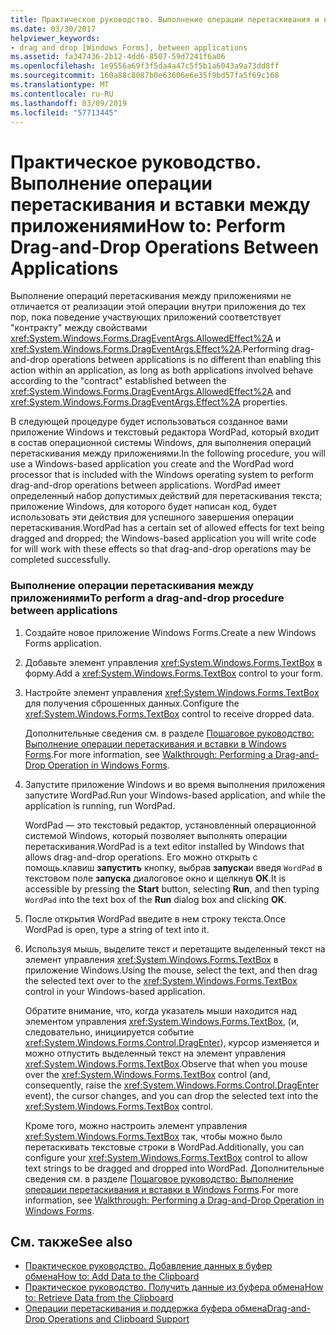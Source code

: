 ```yaml
---
title: Практическое руководство. Выполнение операции перетаскивания и вставки между приложениями
ms.date: 03/30/2017
helpviewer_keywords:
- drag and drop [Windows Forms], between applications
ms.assetid: fa347436-2b12-4dd6-8507-59d7241f6a06
ms.openlocfilehash: 1e9556a69f3f5da4a47c5f5b1a6043a9a73dd8ff
ms.sourcegitcommit: 160a88c8087b0e63606e6e35f9bd57fa5f69c168
ms.translationtype: MT
ms.contentlocale: ru-RU
ms.lasthandoff: 03/09/2019
ms.locfileid: "57713445"
---
```

# <a name="how-to-perform-drag-and-drop-operations-between-applications"></a><span data-ttu-id="5c7b7-102">Практическое руководство. Выполнение операции перетаскивания и вставки между приложениями</span><span class="sxs-lookup"><span data-stu-id="5c7b7-102">How to: Perform Drag-and-Drop Operations Between Applications</span></span>
<span data-ttu-id="5c7b7-103">Выполнение операций перетаскивания между приложениями не отличается от реализации этой операции внутри приложения до тех пор, пока поведение участвующих приложений соответствует "контракту" между свойствами <xref:System.Windows.Forms.DragEventArgs.AllowedEffect%2A> и <xref:System.Windows.Forms.DragEventArgs.Effect%2A>.</span><span class="sxs-lookup"><span data-stu-id="5c7b7-103">Performing drag-and-drop operations between applications is no different than enabling this action within an application, as long as both applications involved behave according to the "contract" established between the <xref:System.Windows.Forms.DragEventArgs.AllowedEffect%2A> and <xref:System.Windows.Forms.DragEventArgs.Effect%2A> properties.</span></span>  
  
 <span data-ttu-id="5c7b7-104">В следующей процедуре будет использоваться созданное вами приложение Windows и текстовый редактора WordPad, который входит в состав операционной системы Windows, для выполнения операций перетаскивания между приложениями.</span><span class="sxs-lookup"><span data-stu-id="5c7b7-104">In the following procedure, you will use a Windows-based application you create and the WordPad word processor that is included with the Windows operating system to perform drag-and-drop operations between applications.</span></span> <span data-ttu-id="5c7b7-105">WordPad имеет определенный набор допустимых действий для перетаскивания текста; приложение Windows, для которого будет написан код, будет использовать эти действия для успешного завершения операции перетаскивания.</span><span class="sxs-lookup"><span data-stu-id="5c7b7-105">WordPad has a certain set of allowed effects for text being dragged and dropped; the Windows-based application you will write code for will work with these effects so that drag-and-drop operations may be completed successfully.</span></span>  
  
### <a name="to-perform-a-drag-and-drop-procedure-between-applications"></a><span data-ttu-id="5c7b7-106">Выполнение операции перетаскивания между приложениями</span><span class="sxs-lookup"><span data-stu-id="5c7b7-106">To perform a drag-and-drop procedure between applications</span></span>  
  
1.  <span data-ttu-id="5c7b7-107">Создайте новое приложение Windows Forms.</span><span class="sxs-lookup"><span data-stu-id="5c7b7-107">Create a new Windows Forms application.</span></span>  
  
2.  <span data-ttu-id="5c7b7-108">Добавьте элемент управления <xref:System.Windows.Forms.TextBox> в форму.</span><span class="sxs-lookup"><span data-stu-id="5c7b7-108">Add a <xref:System.Windows.Forms.TextBox> control to your form.</span></span>  
  
3.  <span data-ttu-id="5c7b7-109">Настройте элемент управления <xref:System.Windows.Forms.TextBox> для получения сброшенных данных.</span><span class="sxs-lookup"><span data-stu-id="5c7b7-109">Configure the <xref:System.Windows.Forms.TextBox> control to receive dropped data.</span></span>  
  
     <span data-ttu-id="5c7b7-110">Дополнительные сведения см. в разделе [Пошаговое руководство: Выполнение операции перетаскивания и вставки в Windows Forms](walkthrough-performing-a-drag-and-drop-operation-in-windows-forms.md).</span><span class="sxs-lookup"><span data-stu-id="5c7b7-110">For more information, see [Walkthrough: Performing a Drag-and-Drop Operation in Windows Forms](walkthrough-performing-a-drag-and-drop-operation-in-windows-forms.md).</span></span>  
  
4.  <span data-ttu-id="5c7b7-111">Запустите приложение Windows и во время выполнения приложения запустите WordPad.</span><span class="sxs-lookup"><span data-stu-id="5c7b7-111">Run your Windows-based application, and while the application is running, run WordPad.</span></span>  
  
     <span data-ttu-id="5c7b7-112">WordPad — это текстовый редактор, установленный операционной системой Windows, который позволяет выполнять операции перетаскивания.</span><span class="sxs-lookup"><span data-stu-id="5c7b7-112">WordPad is a text editor installed by Windows that allows drag-and-drop operations.</span></span> <span data-ttu-id="5c7b7-113">Его можно открыть с помощь.клавиш **запустить** кнопку, выбрав **запуска**и введя `WordPad` в текстовом поле **запуска** диалоговое окно и щелкнув **ОК**.</span><span class="sxs-lookup"><span data-stu-id="5c7b7-113">It is accessible by pressing the **Start** button, selecting **Run**, and then typing `WordPad` into the text box of the **Run** dialog box and clicking **OK**.</span></span>  
  
5.  <span data-ttu-id="5c7b7-114">После открытия WordPad введите в нем строку текста.</span><span class="sxs-lookup"><span data-stu-id="5c7b7-114">Once WordPad is open, type a string of text into it.</span></span>  
  
6.  <span data-ttu-id="5c7b7-115">Используя мышь, выделите текст и перетащите выделенный текст на элемент управления <xref:System.Windows.Forms.TextBox> в приложение Windows.</span><span class="sxs-lookup"><span data-stu-id="5c7b7-115">Using the mouse, select the text, and then drag the selected text over to the <xref:System.Windows.Forms.TextBox> control in your Windows-based application.</span></span>  
  
     <span data-ttu-id="5c7b7-116">Обратите внимание, что, когда указатель мыши находится над элементом управления <xref:System.Windows.Forms.TextBox>, (и, следовательно, инициируется событие <xref:System.Windows.Forms.Control.DragEnter>), курсор изменяется и можно отпустить выделенный текст на элемент управления <xref:System.Windows.Forms.TextBox>.</span><span class="sxs-lookup"><span data-stu-id="5c7b7-116">Observe that when you mouse over the <xref:System.Windows.Forms.TextBox> control (and, consequently, raise the <xref:System.Windows.Forms.Control.DragEnter> event), the cursor changes, and you can drop the selected text into the <xref:System.Windows.Forms.TextBox> control.</span></span>  
  
     <span data-ttu-id="5c7b7-117">Кроме того, можно настроить элемент управления <xref:System.Windows.Forms.TextBox> так, чтобы можно было перетаскивать текстовые строки в WordPad.</span><span class="sxs-lookup"><span data-stu-id="5c7b7-117">Additionally, you can configure your <xref:System.Windows.Forms.TextBox> control to allow text strings to be dragged and dropped into WordPad.</span></span> <span data-ttu-id="5c7b7-118">Дополнительные сведения см. в разделе [Пошаговое руководство: Выполнение операции перетаскивания и вставки в Windows Forms](walkthrough-performing-a-drag-and-drop-operation-in-windows-forms.md).</span><span class="sxs-lookup"><span data-stu-id="5c7b7-118">For more information, see [Walkthrough: Performing a Drag-and-Drop Operation in Windows Forms](walkthrough-performing-a-drag-and-drop-operation-in-windows-forms.md).</span></span>  
  
## <a name="see-also"></a><span data-ttu-id="5c7b7-119">См. также</span><span class="sxs-lookup"><span data-stu-id="5c7b7-119">See also</span></span>
- [<span data-ttu-id="5c7b7-120">Практическое руководство. Добавление данных в буфер обмена</span><span class="sxs-lookup"><span data-stu-id="5c7b7-120">How to: Add Data to the Clipboard</span></span>](how-to-add-data-to-the-clipboard.md)
- [<span data-ttu-id="5c7b7-121">Практическое руководство. Получить данные из буфера обмена</span><span class="sxs-lookup"><span data-stu-id="5c7b7-121">How to: Retrieve Data from the Clipboard</span></span>](how-to-retrieve-data-from-the-clipboard.md)
- [<span data-ttu-id="5c7b7-122">Операции перетаскивания и поддержка буфера обмена</span><span class="sxs-lookup"><span data-stu-id="5c7b7-122">Drag-and-Drop Operations and Clipboard Support</span></span>](drag-and-drop-operations-and-clipboard-support.md)
